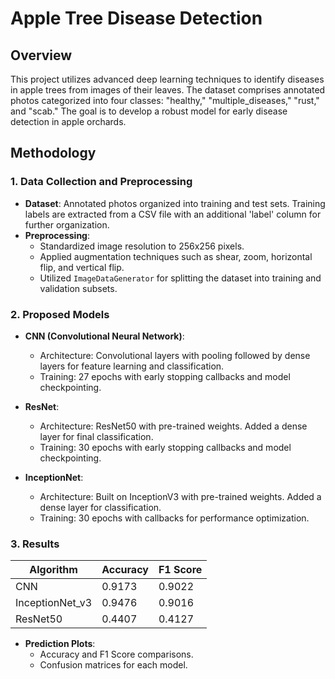 # Apple Tree Disease Detection

## Overview

This project utilizes advanced deep learning techniques to identify diseases in apple trees from images of their leaves. The dataset comprises annotated photos categorized into four classes: "healthy," "multiple_diseases," "rust," and "scab." The goal is to develop a robust model for early disease detection in apple orchards.

## Methodology

### 1. Data Collection and Preprocessing

- **Dataset**: Annotated photos organized into training and test sets. Training labels are extracted from a CSV file with an additional 'label' column for further organization.
- **Preprocessing**: 
  - Standardized image resolution to 256x256 pixels.
  - Applied augmentation techniques such as shear, zoom, horizontal flip, and vertical flip.
  - Utilized `ImageDataGenerator` for splitting the dataset into training and validation subsets.

### 2. Proposed Models

- **CNN (Convolutional Neural Network)**:
  - Architecture: Convolutional layers with pooling followed by dense layers for feature learning and classification.
  - Training: 27 epochs with early stopping callbacks and model checkpointing.
  
- **ResNet**:
  - Architecture: ResNet50 with pre-trained weights. Added a dense layer for final classification.
  - Training: 30 epochs with early stopping callbacks and model checkpointing.
  
- **InceptionNet**:
  - Architecture: Built on InceptionV3 with pre-trained weights. Added a dense layer for classification.
  - Training: 30 epochs with callbacks for performance optimization.

### 3. Results

| Algorithm        | Accuracy | F1 Score |
|------------------|----------|----------|
| CNN              | 0.9173   | 0.9022   |
| InceptionNet_v3  | 0.9476   | 0.9016   |
| ResNet50         | 0.4407   | 0.4127   |

- **Prediction Plots**:
  - Accuracy and F1 Score comparisons.
  - Confusion matrices for each model.
